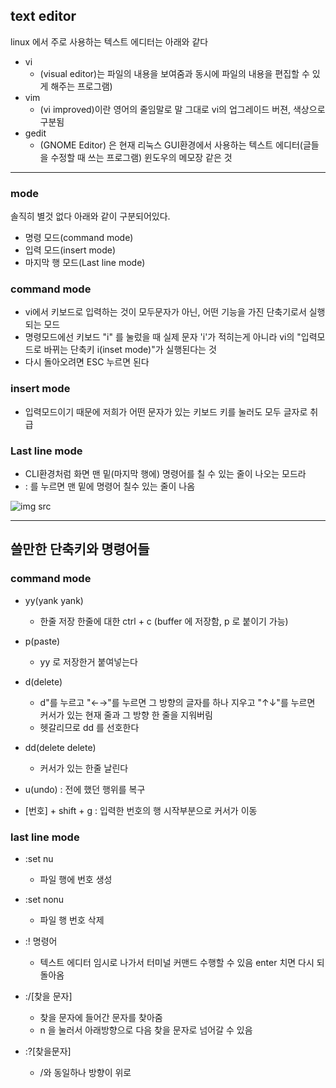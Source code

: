 ## text editor

linux 에서 주로 사용하는 텍스트 에디터는 아래와 같다

- vi
  - (visual editor)는 파일의 내용을 보여줌과 동시에 파일의 내용을 편집할 수 있게 해주는 프로그램)
- vim
  - (vi improved)이란 영어의 줄임말로 말 그대로 vi의 업그레이드 버젼, 색상으로 구분됨
- gedit
  - (GNOME Editor) 은 현재 리눅스 GUI환경에서 사용하는 텍스트 에디터(글들을 수정할 때 쓰는 프로그램) 윈도우의 메모장 같은 것

---

### mode

솔직히 별것 없다 아래와 같이 구분되어있다.

- 명령 모드(command mode) 
- 입력 모드(insert mode)
- 마지막 행 모드(Last line mode)


### command mode

- vi에서 키보드로 입력하는 것이 모두문자가 아닌, 어떤 기능을 가진 단축기로서 실행되는 모드
- 명령모드에선 키보드 "i" 를 눌렀을 때 실제 문자 'i'가 적히는게 아니라 vi의 "입력모드로 바뀌는 단축키 i(inset mode)"가 실행된다는 것
- 다시 돌아오려면 ESC 누르면 된다


### insert mode

- 입력모드이기 때문에 저희가 어떤 문자가 있는 키보드 키를 눌러도 모두 글자로 취급

### Last line mode
- CLI환경처럼 화면 맨 밑(마지막 행에) 명령어를 칠 수 있는 줄이 나오는 모드라
- : 를 누르면 맨 밑에 명령어 칠수 있는 줄이 나옴

![img src](https://2.bp.blogspot.com/-ced3DlsGZ0w/XYuTID8o7jI/AAAAAAAABjo/UpGYv2G8spA--00aiCUepEkWpW3m6FytQCK4BGAYYCw/s640/%25EB%25AA%2585%25EB%25A0%25B9%25EB%25AA%25A8%25EB%2593%259C%252C%2B%25EC%259E%2585%25EB%25A0%25A5%25EB%25AA%25A8%25EB%2593%259C%252C%2B%25EB%259D%25BC%25EC%259D%25B8%25EB%25AA%25A8%25EB%2593%259C.png)

---
## 쓸만한 단축키와 명령어들


### command mode

- yy(yank yank)
  - 한줄 저장 한줄에 대한 ctrl + c (buffer 에 저장함, p 로 붙이기 가능)

- p(paste)
  - yy 로 저장한거 붙여넣는다

- d(delete)
  - d"를 누르고 "←→"를 누르면 그 방향의 글자를 하나 지우고 "↑↓"를 누르면 커서가 있는 현재 줄과 그 방향 한 줄을 지워버림
  - 헷갈리므로 dd 를 선호한다

- dd(delete delete)
  - 커서가 있는 한줄 날린다

- u(undo) : 전에 했던 행위를 복구

- [번호] + shift + g : 입력한 번호의 행 시작부분으로 커서가 이동


### last line mode

- :set nu 
  - 파일 행에 번호 생성
- :set nonu
  - 파일 행 번호 삭제

- :! 명령어
  - 텍스트 에디터 임시로 나가서 터미널 커맨드 수행할 수 있음 enter 치면 다시 되돌아옴

- :/[찾을 문자]
  - 찾을 문자에 들어간 문자를 찾아줌
  - n 을 눌러서 아래방향으로 다음 찾을 문자로 넘어갈 수 있음
  
- :?[찾을문자]
  - /와 동일하나 방향이 위로
